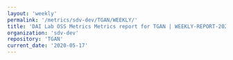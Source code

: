 ```yaml
---
layout: 'weekly'
permalink: '/metrics/sdv-dev/TGAN/WEEKLY/'
title: 'DAI Lab OSS Metrics Metrics report for TGAN | WEEKLY-REPORT-2020-05-17'
organization: 'sdv-dev'
repository: 'TGAN'
current_date: '2020-05-17'
---
```

